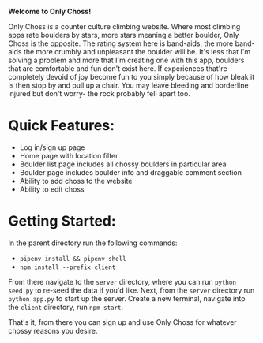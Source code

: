 **Welcome to Only Choss!**

Only Choss is a counter culture climbing website. Where most climbing apps rate boulders by stars, more stars meaning a better boulder,
Only Choss is the opposite. The rating system here is band-aids, the more band-aids the more crumbly and unpleasant the boulder will be. 
It's less that I'm solving a problem and more that I'm creating one with this app, boulders that are comfortable and fun don't exist here. 
If experiences that're completely devoid of joy become fun to you simply because of how bleak it is then
stop by and pull up a chair. You may leave bleeding and borderline injured but don't worry- the rock probably fell apart too.

# Quick Features:

- Log in/sign up page
- Home page with location filter
- Boulder list page includes all chossy boulders in particular area
- Boulder page includes boulder info and draggable comment section
- Ability to add choss to the website
- Ability to edit choss

# Getting Started:

In the parent directory run the following commands:


- `pipenv install && pipenv shell`
- `npm install --prefix client`


From there navigate to the `server` directory, where you can run `python seed.py` to re-seed the data if you'd like.
Next, from the `server` directory run `python app.py` to start up the server.
Create a new terminal, navigate into the `client` directory, run `npm start`.

That's it, from there you can sign up and use Only Choss for whatever chossy reasons you desire.
